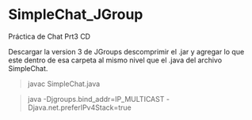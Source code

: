 # SimpleChat_JGroup
Práctica de Chat Prt3 CD

Descargar la version 3 de JGroups descomprimir el .jar y agregar lo que este dentro de esa carpeta al mismo nivel que el .java del archivo SimpleChat.

> javac SimpleChat.java


> java -Djgroups.bind_addr=IP_MULTICAST -Djava.net.preferIPv4Stack=true
